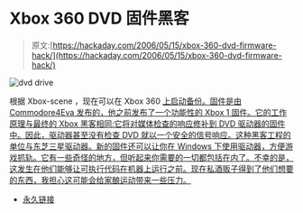 # Xbox 360 DVD 固件黑客

> 原文:[https://hackaday.com/2006/05/15/xbox-360-dvd-firmware-hack/](https://hackaday.com/2006/05/15/xbox-360-dvd-firmware-hack/)

![dvd drive](../Images/9eac6bc4e78902045725637c2efe4bae.png)

根据 Xbox-scene ，现在可以在 Xbox 360 [上启动备份。固件是由 Commodore4Eva 发布的，他之前发布了一个功能性的 Xbox 1 固件。它的工作原理与最终的 Xbox 黑客相同:它将对媒体检查的响应修补到 DVD 驱动器的固件中。因此，驱动器甚至没有检查 DVD 就以一个安全的信号响应。这种黑客工程的单位与东芝三星驱动器。新的固件还可以让你在 Windows 下使用驱动器，方便游戏抓轨。它有一些奇怪的地方，但听起来你需要的一切都包括在内了。不幸的是，这发生在他们能够让可执行代码在机器上运行之前。现在私酒贩子得到了他们想要的东西，我担心这可能会给家酿运动带来一些压力。](http://www.xbox-scene.com/xbox1data/sep/EEuZyyVFyprcUrLDTt.php)

*   [永久链接](http://www.xbox-scene.com/xbox1data/sep/EEuZyyVFyprcUrLDTt.php)